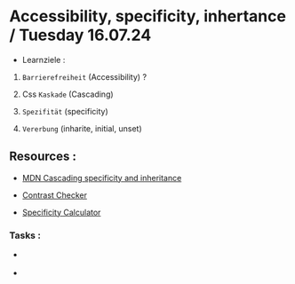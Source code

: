 # Accessibility, specificity, inhertance / Tuesday 16.07.24

- Learnziele :

1. `Barrierefreiheit` (Accessibility) ?

2. Css `Kaskade` (Cascading)

3. `Spezifität` (specificity)

4. `Vererbung` (inharite, initial, unset)

## Resources :

- [MDN Cascading specificity and inheritance](https://developer.mozilla.org/en-US/docs/Learn/CSS/Building_blocks/Cascade_and_inheritance)

- [Contrast Checker](https://webaim.org/resources/contrastchecker/)

- [Specificity Calculator](https://polypane.app/css-specificity-calculator/#selector=)

### Tasks :

- []()

- []()
